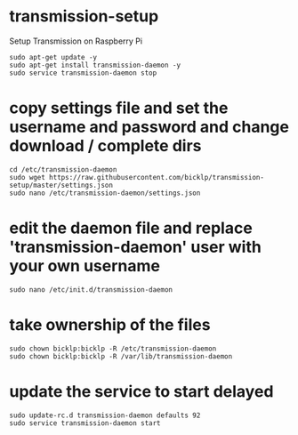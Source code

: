 # transmission-setup
Setup Transmission on Raspberry Pi

```
sudo apt-get update -y
sudo apt-get install transmission-daemon -y
sudo service transmission-daemon stop
```

# copy settings file and set the username and password and change download / complete dirs
```
cd /etc/transmission-daemon
sudo wget https://raw.githubusercontent.com/bicklp/transmission-setup/master/settings.json
sudo nano /etc/transmission-daemon/settings.json
```
# edit the daemon file and replace 'transmission-daemon' user with your own username
```
sudo nano /etc/init.d/transmission-daemon
```
# take ownership of the files
```
sudo chown bicklp:bicklp -R /etc/transmission-daemon
sudo chown bicklp:bicklp -R /var/lib/transmission-daemon
```
# update the service to start delayed
```
sudo update-rc.d transmission-daemon defaults 92
sudo service transmission-daemon start
```
